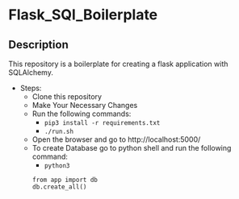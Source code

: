# Flask_SQl_Boilerplate

## Description

This repository is a boilerplate for creating a flask application with SQLAlchemy.

- Steps:
  - Clone this repository
  - Make Your Necessary Changes
  - Run the following commands:
    - `pip3 install -r requirements.txt`
    - `./run.sh`
  - Open the browser and go to http://localhost:5000/
  - To create Database go to python shell and run the following command:
    - `python3`
    ```python3
    from app import db
    db.create_all()
    ```

